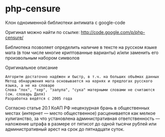 php-censure
===========

Клон одноименной библиотеки антимата с google-code

Оригинал можно найти по ссылке: http://code.google.com/p/php-censure/

Библиотека позволяет определить наличие в тексте на русском языке мата (в том числе многие криптованные варианты) 
и/или заменить его произвольным набором символов

Оригинальное описание

    Алгоритм достаточно надёжен и быстр, в т.ч. на больших объёмах данных
    Метод обнаружения мата основывается на корнях и предлогах русского языка, а не на словаре
    Слова "лох", "хер", "залупа", "сука" матерными словами не считаются (см. словарь Даля)
    Разработка ведётся с 2005 года 

Согласно статье 20.1 КоАП РФ нецензурная брань в общественных местах (интернет — место общественное) 
расценивается как мелкое хулиганство, за что установлена административная ответственность — наложение 
штрафа в размере от пятисот до одной тысячи рублей или административный арест на срок до пятнадцати суток. 
